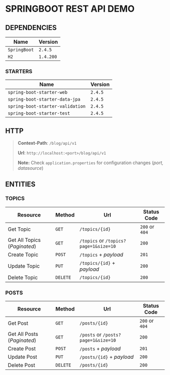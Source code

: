 # SPRINGBOOT REST API DEMO

## DEPENDENCIES

| Name | Version |
| --- | --- |
| `SpringBoot` | `2.4.5` | 
| `H2` | `1.4.200` | 

### STARTERS

| Name | Version |
| --- | --- |
| `spring-boot-starter-web` | `2.4.5` | 
| `spring-boot-starter-data-jpa` | `2.4.5` | 
| `spring-boot-starter-validation` | `2.4.5` |
| `spring-boot-starter-test` | `2.4.5` |

## HTTP

> __Context-Path__: `/blog/api/v1`
>
> __Url__: `http://localhost:<port>/blog/api/v1`
>
> __Note:__ Check `application.properties` for configuration changes (_port, datasource_)

## ENTITIES

### TOPICS

| Resource | Method | Url | Status Code |
| --- | --- | --- | --- |
| Get Topic | `GET` | `/topics/{id}` | `200` or `404` |
| Get All Topics (_Paginated_) | `GET` | `/topics` or `/topics?page=1&size=10` | `200` |
| Create Topic | `POST` | `/topics` + _payload_ | `201` |
| Update Topic | `PUT` | `/topics/{id}` + _payload_ | `200` |
| Delete Topic  | `DELETE` | `/topics/{id}` | `200` |

### POSTS

| Resource | Method | Url | Status Code |
| --- | --- | --- | --- |
| Get Post | `GET` | `/posts/{id}` | `200` or `404` |
| Get All Posts (_Paginated_) | `GET` | `/posts` or `/posts?page=1&size=10` | `200` |
| Create Post | `POST` | `/posts` + _payload_ | `201` |
| Update Post | `PUT` | `/posts/{id}` + _payload_ | `200` |
| Delete Post  | `DELETE` | `/posts/{id}` | `200` |